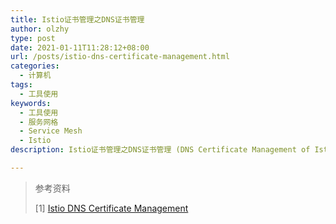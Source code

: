 ```yaml
---
title: Istio证书管理之DNS证书管理
author: olzhy
type: post
date: 2021-01-11T11:28:12+08:00
url: /posts/istio-dns-certificate-management.html
categories:
  - 计算机
tags:
  - 工具使用
keywords:
  - 工具使用
  - 服务网格
  - Service Mesh
  - Istio
description: Istio证书管理之DNS证书管理 (DNS Certificate Management of Istio Certificate Management)

---
```




> 参考资料
>
> [1] [Istio DNS Certificate Management](https://istio.io/latest/docs/tasks/security/cert-management/dns-cert/)